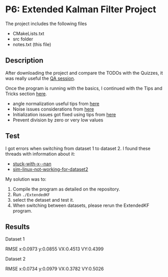 # P6: Extended Kalman Filter Project

The project includes the following files

* CMakeLists.txt
* src folder
* notes.txt (this file)

## Description

After downloading the project and compare the TODOs with the Quizzes, it was really useful the [QA session](https://youtu.be/J7WK9gEUltM).

Once the program is running with the basics, I continued with the Tips and Tricks section [here](https://classroom.udacity.com/nanodegrees/nd013/parts/40f38239-66b6-46ec-ae68-03afd8a601c8/modules/0949fca6-b379-42af-a919-ee50aa304e6a/lessons/f758c44c-5e40-4e01-93b5-1a82aa4e044f/concepts/cb31243c-3983-4a13-8799-5db4b0488b5e).

* angle normalization useful tips from [here](https://discussions.udacity.com/t/ekf-radar-causes-rmse-to-go-through-the-roof/243944/5)
* Noise issues considerations from [here](https://discussions.udacity.com/t/methodology-for-improving-ekf-rmse/381066/12)
* Initialization issues got fixed using tips from [here](https://discussions.udacity.com/t/terrible-accuracy-with-lidar-and-even-worse-with-radar/441139/2)
* Prevent division by zero or very low values

## Test
I got errors when switching from dataset 1 to dataset 2. I found these threads with information about it:

* [stuck-with-x--nan](https://discussions.udacity.com/t/stuck-with-x--nan-and-p--nan/323082/10)
* [sim-linux-not-working-for-dataset2](https://discussions.udacity.com/t/running-term2-sim-x86-64-term2-sim-linux-not-working-for-dataset2-and-output/246868)

My solution was to:

1. Compile the program as detailed on the repository.
2. Run `./ExtendedKF `
3. select the detaset and test it.
4. When switching between datasets, please rerun the ExtendedKF program.

## Results

Dataset 1

RMSE
x:0.0973
y:0.0855
VX:0.4513
VY:0.4399

Dataset 2

RMSE
x:0.0734
y:0.0979
VX:0.3782
VY:0.5026
